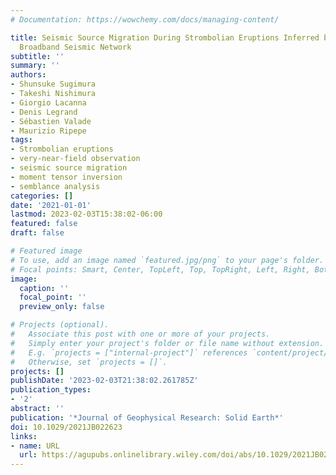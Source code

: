 ```yaml
---
# Documentation: https://wowchemy.com/docs/managing-content/

title: Seismic Source Migration During Strombolian Eruptions Inferred by Very-Near-Field
  Broadband Seismic Network
subtitle: ''
summary: ''
authors:
- Shunsuke Sugimura
- Takeshi Nishimura
- Giorgio Lacanna
- Denis Legrand
- Sébastien Valade
- Maurizio Ripepe
tags:
- Strombolian eruptions
- very-near-field observation
- seismic source migration
- moment tensor inversion
- semblance analysis
categories: []
date: '2021-01-01'
lastmod: 2023-02-03T15:38:02-06:00
featured: false
draft: false

# Featured image
# To use, add an image named `featured.jpg/png` to your page's folder.
# Focal points: Smart, Center, TopLeft, Top, TopRight, Left, Right, BottomLeft, Bottom, BottomRight.
image:
  caption: ''
  focal_point: ''
  preview_only: false

# Projects (optional).
#   Associate this post with one or more of your projects.
#   Simply enter your project's folder or file name without extension.
#   E.g. `projects = ["internal-project"]` references `content/project/deep-learning/index.md`.
#   Otherwise, set `projects = []`.
projects: []
publishDate: '2023-02-03T21:38:02.261785Z'
publication_types:
- '2'
abstract: ''
publication: '*Journal of Geophysical Research: Solid Earth*'
doi: 10.1029/2021JB022623
links:
- name: URL
  url: https://agupubs.onlinelibrary.wiley.com/doi/abs/10.1029/2021JB022623
---
```

